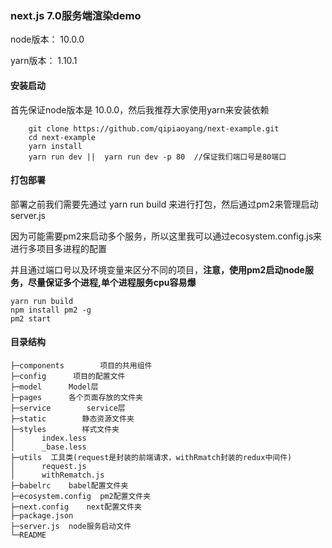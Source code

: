 ### next.js 7.0服务端渲染demo

node版本： 10.0.0

yarn版本： 1.10.1

#### 安装启动
首先保证node版本是 10.0.0，然后我推荐大家使用yarn来安装依赖

```
	git clone https://github.com/qipiaoyang/next-example.git
	cd next-example
	yarn install
	yarn run dev ||  yarn run dev -p 80  //保证我们端口号是80端口
```

#### 打包部署

部署之前我们需要先通过 yarn run build 来进行打包，然后通过pm2来管理启动server.js

因为可能需要pm2来启动多个服务，所以这里我可以通过ecosystem.config.js来进行多项目多进程的配置

并且通过端口号以及环境变量来区分不同的项目，__注意，使用pm2启动node服务，尽量保证多个进程,单个进程服务cpu容易爆__
```
yarn run build
npm install pm2 -g
pm2 start
```

#### 目录结构

```
├─components	    项目的共用组件
├─config      项目的配置文件
├─model	     Model层
├─pages      各个页面存放的文件夹
├─service	     service层
├─static	    静态资源文件夹
├─styles	    样式文件夹
│      index.less
│      _base.less
├─utils	 工具类(request是封装的前端请求，withRmatch封装的redux中间件)
│      request.js
│      withRematch.js
├─babelrc	 babel配置文件夹
├─ecosystem.config	pm2配置文件夹
├─next.config	 next配置文件夹
├─package.json								
├─server.js	 node服务启动文件
└─README
```